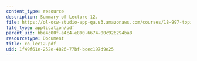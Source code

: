 ```yaml
---
content_type: resource
description: Summary of Lecture 12.
file: https://ol-ocw-studio-app-qa.s3.amazonaws.com/courses/18-997-topics-in-combinatorial-optimization-spring-2004/1f49f61e252e482677bfbcec197d9e25_co_lec12.pdf
file_type: application/pdf
parent_uid: bbe4c00f-a4c4-e800-6674-00c926294ba8
resourcetype: Document
title: co_lec12.pdf
uid: 1f49f61e-252e-4826-77bf-bcec197d9e25
---
```

